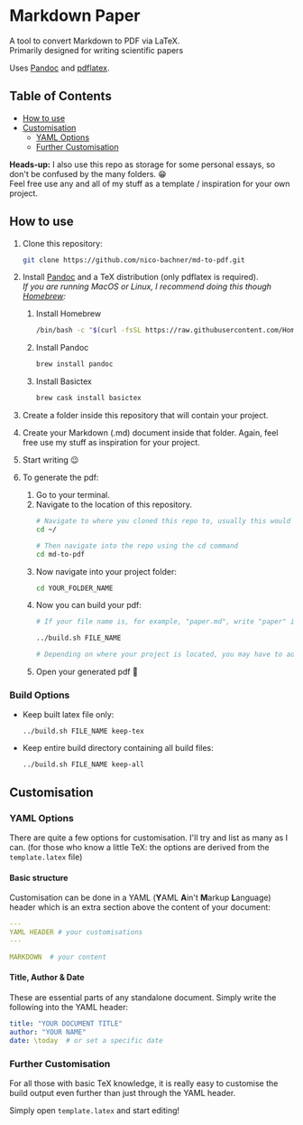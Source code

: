 # Markdown Paper

A tool to convert Markdown to PDF via LaTeX. \
Primarily designed for writing scientific papers

Uses [Pandoc](https://pandoc.org) and [pdflatex](https://www.latex-project.org).

## Table of Contents
- [How to use](#How-to-use)
- [Customisation](#Customisation)
    - [YAML Options](#YAML-Options)
    - [Further Customisation](#Further-Customisation)

**Heads-up:** I also use this repo as storage for some personal essays, so don't be confused by the many folders. :grin: \
Feel free use any and all of my stuff as a template / inspiration for your own project.

## How to use

1. Clone this repository:
    ``` sh
    git clone https://github.com/nico-bachner/md-to-pdf.git
    ```
0. Install [Pandoc](https://pandoc.org/installing.html) and a TeX distribution (only pdflatex is required). \
*If you are running MacOS or Linux, I recommend doing this though [Homebrew](https://brew.sh):*

    1. Install Homebrew
        ``` sh
        /bin/bash -c "$(curl -fsSL https://raw.githubusercontent.com/Homebrew/install/master/install.sh)"
        ```
    2. Install Pandoc
        ``` sh
        brew install pandoc
        ```
    3. Install Basictex
        ``` sh
        brew cask install basictex
        ```
0. Create a folder inside this repository that will contain your project.
0. Create your Markdown (.md) document inside that folder. Again, feel free use my stuff as inspiration for your project.
0. Start writing :wink:
0. To generate the pdf:
    1. Go to your terminal.
    0. Navigate to the location of this repository.
        ```sh
        # Navigate to where you cloned this repo to, usually this would be in your home folder
        cd ~/

        # Then navigate into the repo using the cd command
        cd md-to-pdf
        ```
    0. Now navigate into your project folder:
        ``` sh
        cd YOUR_FOLDER_NAME
        ```
    0. Now you can build your pdf:
        ``` sh
        # If your file name is, for example, "paper.md", write "paper" instead of FILE_NAME

        ../build.sh FILE_NAME

        # Depending on where your project is located, you may have to add more dots to the beginning
        ```
    0. Open your generated pdf :tada:



### Build Options
- Keep built latex file only:
    ```
    ../build.sh FILE_NAME keep-tex
    ```
- Keep entire build directory containing all build files: 
    ```
    ../build.sh FILE_NAME keep-all
    ```

## Customisation
### YAML Options
There are quite a few options for customisation. I'll try and list as many as I can. (for those who know a little TeX: the options are derived from the `template.latex` file)

#### Basic structure
Customisation can be done in a YAML (**Y**AML **A**in't **M**arkup **L**anguage) header which is an extra section above the content of your document:
``` YAML
---
YAML HEADER # your customisations
---

MARKDOWN  # your content
```

#### Title, Author & Date
These are essential parts of any standalone document. Simply write the following into the YAML header:
``` YAML
title: "YOUR DOCUMENT TITLE"
author: "YOUR NAME"
date: \today  # or set a specific date
```

### Further Customisation
For all those with basic TeX knowledge, it is really easy to customise the build output even further than just through the YAML header.

Simply open `template.latex` and start editing!
